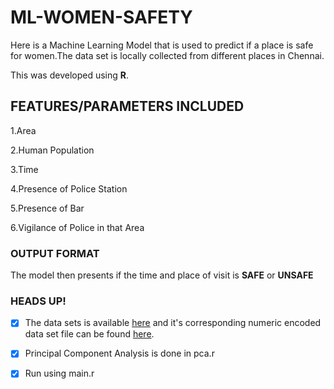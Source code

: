 # ML-WOMEN-SAFETY


Here is a Machine Learning Model that is used to predict if a place is safe for women.The data set is locally collected from different places in Chennai.


This was developed using **R**.

## FEATURES/PARAMETERS INCLUDED

1.Area

2.Human Population

3.Time

4.Presence of Police Station

5.Presence of Bar

6.Vigilance of Police in that Area 

### OUTPUT FORMAT
The model then presents if the time and place of visit is **SAFE** or **UNSAFE**

### HEADS UP!
- [x] The data sets is available [here](https://github.com/Srinithyee/ML-WOMEN-SAFETY/blob/master/Sexual%20Harassment%20Data%20for%20Machine%20Learning%20Project.xlsx) and it's corresponding numeric encoded data set file can be found [here](https://github.com/Srinithyee/ML-WOMEN-SAFETY/blob/master/numeric%20version.xlsx).

- [x] Principal Component Analysis is done in pca.r

- [x] Run using main.r
